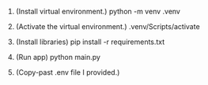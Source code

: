 1. (Install virtual environment.) python -m venv .venv

2. (Activate the virtual environment.) .venv/Scripts/activate

3. (Install libraries) pip install -r requirements.txt

4. (Run app) python main.py

5. (Copy-past .env file I provided.)
